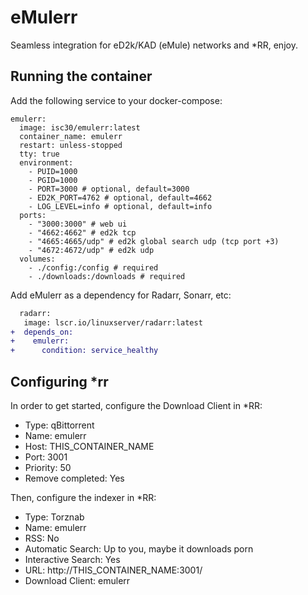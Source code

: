 # eMulerr

Seamless integration for eD2k/KAD (eMule) networks and *RR, enjoy.

## Running the container

Add the following service to your docker-compose:

```
emulerr:
  image: isc30/emulerr:latest
  container_name: emulerr
  restart: unless-stopped
  tty: true
  environment:
    - PUID=1000
    - PGID=1000
    - PORT=3000 # optional, default=3000
    - ED2K_PORT=4762 # optional, default=4662
    - LOG_LEVEL=info # optional, default=info
  ports:
    - "3000:3000" # web ui
    - "4662:4662" # ed2k tcp
    - "4665:4665/udp" # ed2k global search udp (tcp port +3)
    - "4672:4672/udp" # ed2k udp
  volumes:
    - ./config:/config # required
    - ./downloads:/downloads # required
```

Add eMulerr as a dependency for Radarr, Sonarr, etc:

```diff
  radarr:
   image: lscr.io/linuxserver/radarr:latest
+  depends_on:
+    emulerr:
+      condition: service_healthy
```

## Configuring *rr

In order to get started, configure the Download Client in *RR:

- Type: qBittorrent
- Name: emulerr
- Host: THIS_CONTAINER_NAME
- Port: 3001
- Priority: 50
- Remove completed: Yes

Then, configure the indexer in *RR:

- Type: Torznab
- Name: emulerr
- RSS: No
- Automatic Search: Up to you, maybe it downloads porn
- Interactive Search: Yes
- URL: http://THIS_CONTAINER_NAME:3001/
- Download Client: emulerr
